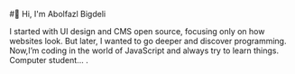#👋 Hi, I'm Abolfazl Bigdeli

I started with UI design and CMS open source, focusing only on how websites look. But later, I wanted to go deeper and discover programming. Now,I’m coding in the world of JavaScript and always try to learn things.</br>
Computer student... .
